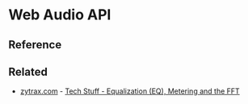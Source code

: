 # Web Audio API

## Reference

## Related

* [zytrax.com](http://www.zytrax.com/) - [Tech Stuff - Equalization (EQ), Metering and the FFT](http://www.zytrax.com/tech/audio/equalization.html)
